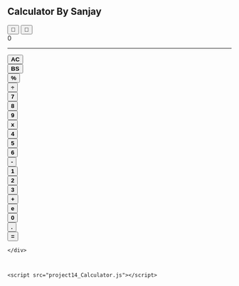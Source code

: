 <!DOCTYPE html>
<html lang="en">

<head>
    <meta charset="UTF-8">
    <meta http-equiv="X-UA-Compatible" content="IE=edge">
    <meta name="viewport" content="width=device-width, initial-scale=1.0">
    <title>BasicCalculator</title>
    <link rel="stylesheet" href="project14_Calculator.css">
    <style>
        @media screen and (max-width : 574px){
            h2{
            font-size: large;
        }}
        @media screen and (max-width : 430px){
            h2{
            font-size: medium;
        }}
    </style>
</head>
<body> 
    <h2>Calculator By Sanjay</h2>
    <div class="container">
        <button id="night" class="mode">&#127770</button>
        <button id="day" class="mode display1">&#127773</button>
        <div class="calSpace" id="calSpace"> 0
            <!-- <div>0</div> -->
            <!-- &#127773 -->
        </div>
        <hr>
        <div class="calDiv">
            <div>
                <button class="number yellow" id="clear" ><strong>AC</strong></button>
            </div>
            <div>
                <button class="number yellow" id="backSpace"><strong>BS</strong></button>
            </div>
            <div>
                <button class="number yellow" id="percentage"><strong>%</strong></button>
            </div>
            <div>
                <button class="number yellow" id="divide"><strong>&#xf7</strong></button>
            </div>
        </div>
        <div class="calDiv">
            <div>
                <button class="number digit" id="seven"><strong>7</strong></button>
            </div>
            <div>
                <button class="number digit" id="eight"><strong>8</strong></button>
            </div>
            <div>
                <button class="number digit" id="nine" ><strong>9</strong></button>
            </div>
            <div>
                <button class="number yellow" id="multiple"><strong>x</strong></button>
            </div>
        </div>
        <div class="calDiv">
            <div>
                <button class="number digit" id="four"><strong>4</strong></button>
            </div>
            <div>
                <button class="number digit" id="five"><strong>5</strong> </button>
            </div>
            <div>
                <button class="number digit" id="six"><strong>6</strong> </button>
            </div>
            <div>
                <button class="number yellow" id="minus"><strong>-</strong> </button>
            </div>
        </div>
        <div class="calDiv">
            <div>
                <button class="number digit" id="one"><strong>1</strong> </button>
            </div>
            <div>
                <button class="number digit" id="two"><strong>2</strong> </button>
            </div>
            <div>
                <button class="number digit" id="three"><strong>3</strong> </button>
            </div>
            <div>
                <button class="number yellow" id="add"><strong>+</strong> </button>
            </div>
        </div>
        <div class="calDiv">
            <div>
                <button class="number yellow" id="exp"><strong>e</strong> </button>
            </div>
            <div>
                <button class="number digit" id="zero"><strong>0</strong> </button>
            </div>
            <div>
                <button class="number" id="dot"><strong>.</strong> </button>
            </div>
            <div>
                <button class="number" id="equal"><strong>=</strong> </button>
            </div>
        </div>

    </div>



    <script src="project14_Calculator.js"></script>
</body>

</html>
